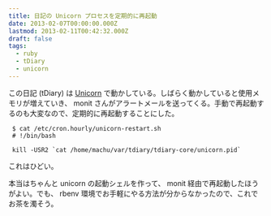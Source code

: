 ```yaml
---
title: 日記の Unicorn プロセスを定期的に再起動
date: 2013-02-07T00:00:00.000Z
lastmod: 2013-02-11T00:42:32.000Z
draft: false
tags:
  - ruby
  - tDiary
  - unicorn
---
```


この日記 (tDiary) は [Unicorn](/posts/20120503/p01) で動かしている。しばらく動かしていると使用メモリが増えていき、 monit さんがアラートメールを送ってくる。手動で再起動するのも大変なので、定期的に再起動することにした。

```
 $ cat /etc/cron.hourly/unicorn-restart.sh
 # !/bin/bash

 kill -USR2 `cat /home/machu/var/tdiary/tdiary-core/unicorn.pid`
```

これはひどい。

本当はちゃんと unicorn の起動シェルを作って、 monit 経由で再起動したほうがよい。でも、 rbenv 環境でお手軽にやる方法が分からなかったので、これでお茶を濁そう。
